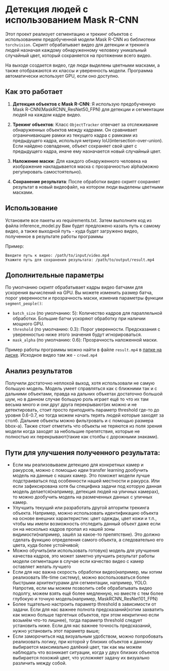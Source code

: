 # Детекция людей с использованием Mask R-CNN

Этот проект реализует сегментацию и трекинг объектов с использованием предобученной модели Mask R-CNN из библиотеки `torchvision`. Скрипт обрабатывает видео для детекции и трекинга людей назначая каждому обнаруженному человеку уникальный случайный цвет, который сохраняется на протяжении всего видео.

На выходе создается видео, где люди выделены цветными масками, а также отображаются их классы и уверенность модели. Программа автоматически использует GPU, если оно доступно.

## Как это работает

1. **Детекция объектов с Mask R-CNN**: Я использую предобученную Mask R-CNN(MaskRCNN_ResNet50_FPN) для детекции и сегментации людей на каждом кадре видео. 

2. **Трекинг объектов**: Класс `ObjectTracker` отвечает за отслеживание обнаруженных объектов между кадрами. Он сравнивает ограничивающие рамки из текущего кадра с рамками из предыдущего кадра, используя метрику IoU(intersection-over-union). Если найдено совпадение, объект сохраняет свой цвет с предыдущего кадра, иначе ему назначается новый случайный цвет.

3. **Наложение маски**: Для каждого обнаруженного человека на изображение накладывается маска с прозрачностью alpha(можно регулировать самостоятельно).

4. **Сохранение результата**: После обработки видео скрипт сохраняет результат в новый видеофайл, на котором люди выделены цветными масками.

## Использование

Установите все пакеты из requirements.txt. Затем выполните код из файла inference_model.py
Вам будет предложено казать путь к самому видео, а также выходной путь - куда будет загружено видео, полученное в результате работы программы

Пример:

```
Введите путь к видео: /path/to/input/video.mp4
Укажите путь для сохранения результата: /path/to/output/result.mp4
```

## Дополнительные параметры

По умолчанию скрипт обрабатывает кадры видео батчами для ускорения вычислений на GPU. Вы можете изменить размер батча, порог уверенности и прозрачность маски, изменив параметры функции `segment_people()`:

- `batch_size` (по умолчанию: 5): Количество кадров для параллельной обработки. Большие батчи ускоряют обработку при наличии мощного GPU.
- `threshold` (по умолчанию: 0.3): Порог уверенности. Предсказания с уверенностью ниже этого значения будут игнорироваться.
- `mask_alpha` (по умолчанию: 0.6): Прозрачность наложенной маски.

Пример работы программы можно найти в файле `result.mp4` в [папке на диске](https://disk.yandex.ru/d/D8-jHsDDm7nevw).
Исходное видео там же - `crowd.mp4`

## Анализ результатов

Получили достаточно неплохой выход, хотя использовали не самую большую модель. Модель умеет справляться как с ближними так и с дальними объектами, правда на дальних объкетах достаточно большой шум, но в данном случае большую роль играет ещё то что их там весьма много и они друг друга перекрывают(их можно и не детектировать, стоит просто приподнять параметр threshold где-то до уровня 0.6-0.7, но тогда можем начать терять людей которые заходят за столб. Дальние объекты можно фильтровать и с помощью размера bbox-а). Также стоит отметить что объекты не теряются из поля зрения модели когда заходят за небольшие препятствия, которые не полностью их перекрывают(такие как столбы с дорожными знаками).

## Пути для улучшения полученного результата:
   
   - Если мы реализовываем детекцию для конкретных камер и ракурсов, можно с помощью идеи transfer learning дообучить модель на данные с наших камер. Это поможет модели лучше подстраиваться под особенности нашей местности и ракурса. Или если зафиксирована хотя бы специфика задачи под которую данная модель делается(например, детекция людей на уличных камерах), то можно дообучить модель на размеченных данных с уличных камер.
   - Улучшить текущий или разработать другой алгоритм трекинга объекта. Например, можно использовать идентификацию объекта на основе внешних характеристик: цвет одежды, цвет кожи и т.п., чтобы мы имели возможность отследить данный объект даже если он на несколько кадров пропал из нашей зоны видимости(например, зашёл за какое-то препятствие). Это должно сделать функцию определения самого объекта, а следовательно его цвета, куда более устойчивой;
   - Можно обучить(или использовать готовую) модель для улучшения качества кадров, это может заметно улучшить результат работы модели сегментации в случае если качество видео с камер оставляет желать лучшего
   - Если для нас важна скорость обработки видео(например, мы хотим реализовать life-time систему), можно воспользоваться более быстрыми архитектурами для сегментации, например, YOLO. Напротив, если мы можем позволить себе обрабатывать видео подолгу, можем взять ещё более медленную, но вместе с тем более глубокую и точную модель(например, MaskRCNN_ResNet101_FPN)
   - Более тщательно настроить параметр threshold в зависимости от задачи. Если для нас важнее полнота предсказаний(хотим захватить как можно больше таргетных объектов, при этом некритично если возьмём что-то лишнее), тогда параметр threshold следует установить ниже. Если для нас важнее точность предсказаний, нужно установить этот параметр выше;
   - Если заморочиться над визуальным удобством, можно попробовать реализовать логику, при которой у близких объектов к данному выбирается максимально далёкий цвет, так как мы можем наблюдать что возникает ситуации, когда у двух близких объектов выбирается похожий цвет, что усложняет задачу их визуально различить между собой.
